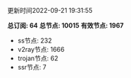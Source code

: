 更新时间2022-09-21 19:31:55

**总订阅: 64**
**总节点: 10015**
**有效节点: 1967**
- ss节点: 232
- v2ray节点: 1666
- trojan节点: 62
- ssr节点: 7
